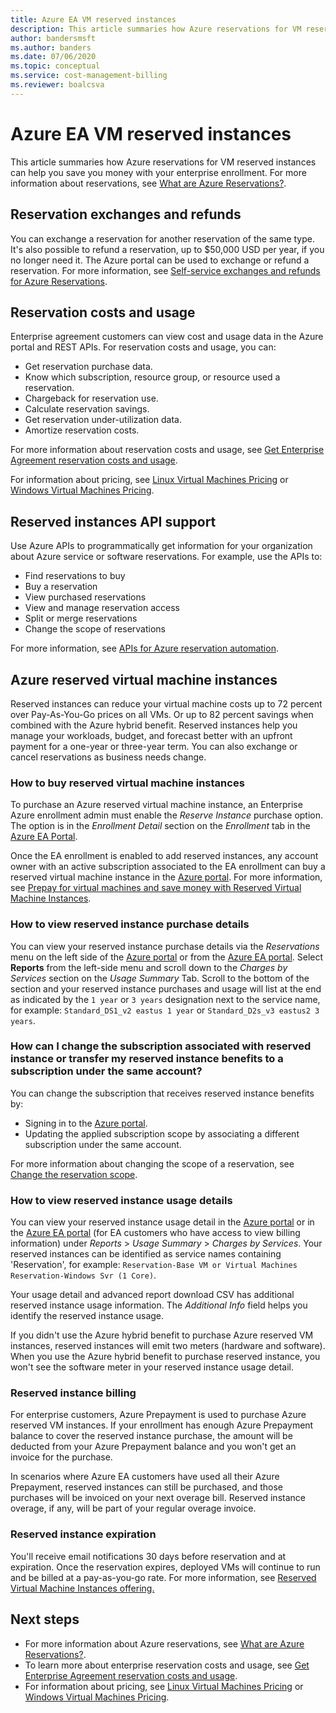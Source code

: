 ```yaml
---
title: Azure EA VM reserved instances
description: This article summaries how Azure reservations for VM reserved instances can help you save you money with your enterprise enrollment.
author: bandersmsft
ms.author: banders
ms.date: 07/06/2020
ms.topic: conceptual
ms.service: cost-management-billing
ms.reviewer: boalcsva
---
```


# Azure EA VM reserved instances

This article summaries how Azure reservations for VM reserved instances can help you save you money with your enterprise enrollment. For more information about reservations, see [What are Azure Reservations?](../reservations/save-compute-costs-reservations.md).

## Reservation exchanges and refunds

You can exchange a reservation for another reservation of the same type. It's also possible to refund a reservation, up to $50,000 USD per year, if you no longer need it. The Azure portal can be used to exchange or refund a reservation. For more information, see [Self-service exchanges and refunds for Azure Reservations](../reservations/exchange-and-refund-azure-reservations.md).

## Reservation costs and usage

Enterprise agreement customers can view cost and usage data in the Azure portal and REST APIs. For reservation costs and usage, you can:

- Get reservation purchase data.
- Know which subscription, resource group, or resource used a reservation.
- Chargeback for reservation use.
- Calculate reservation savings.
- Get reservation under-utilization data.
- Amortize reservation costs.

For more information about reservation costs and usage, see [Get Enterprise Agreement reservation costs and usage](../reservations/understand-reserved-instance-usage-ea.md).

For information about pricing, see [Linux Virtual Machines Pricing](https://azure.microsoft.com/pricing/details/virtual-machines/linux/) or [Windows Virtual Machines Pricing](https://azure.microsoft.com/pricing/details/virtual-machines/windows/).

## Reserved instances API support

Use Azure APIs to programmatically get information for your organization about Azure service or software reservations. For example, use the APIs to:

- Find reservations to buy
- Buy a reservation
- View purchased reservations
- View and manage reservation access
- Split or merge reservations
- Change the scope of reservations

For more information, see [APIs for Azure reservation automation](../reservations/reservation-apis.md).

## Azure reserved virtual machine instances

Reserved instances can reduce your virtual machine costs up to 72 percent over Pay-As-You-Go prices on all VMs. Or up to 82 percent savings when combined with the Azure hybrid benefit. Reserved instances help you manage your workloads, budget, and forecast better with an upfront payment for a one-year or three-year term. You can also exchange or cancel reservations as business needs change.

### How to buy reserved virtual machine instances

To purchase an Azure reserved virtual machine instance, an Enterprise Azure enrollment admin must enable the _Reserve Instance_ purchase option. The option is in the _Enrollment Detail_ section on the _Enrollment_ tab in the [Azure EA Portal](https://ea.azure.com/).

Once the EA enrollment is enabled to add reserved instances, any account owner with an active subscription associated to the EA enrollment can buy a reserved virtual machine instance in the [Azure portal](https://aka.ms/reservations). For more information, see [Prepay for virtual machines and save money with Reserved Virtual Machine Instances](https://go.microsoft.com/fwlink/?linkid=861721).

### How to view reserved instance purchase details

You can view your reserved instance purchase details via the _Reservations_ menu on the left side of the [Azure portal](https://aka.ms/reservations) or from the [Azure EA portal](https://ea.azure.com/). Select **Reports** from the left-side menu and scroll down to the _Charges by Services_ section on the _Usage Summary_ Tab. Scroll to the bottom of the section and your reserved instance purchases and usage will list at the end as indicated by the `1 year` or `3 years` designation next to the service name, for example: `Standard_DS1_v2 eastus 1 year` or `Standard_D2s_v3 eastus2 3 years`.

### How can I change the subscription associated with reserved instance or transfer my reserved instance benefits to a subscription under the same account?

You can change the subscription that receives reserved instance benefits by:

- Signing in to the [Azure portal](https://aka.ms/reservations).
- Updating the applied subscription scope by associating a different subscription under the same account.

For more information about changing the scope of a reservation, see [Change the reservation scope](../reservations/manage-reserved-vm-instance.md#change-the-reservation-scope).

### How to view reserved instance usage details

You can view your reserved instance usage detail in the [Azure portal](https://aka.ms/reservations) or in the [Azure EA portal](https://ea.azure.com/) (for EA customers who have access to view billing information) under _Reports_ > _Usage Summary_ > _Charges by Services_. Your reserved instances can be identified as service names containing 'Reservation', for example: `Reservation-Base VM or Virtual Machines Reservation-Windows Svr (1 Core)`.

Your usage detail and advanced report download CSV has additional reserved instance usage information. The _Additional Info_ field helps you identify the reserved instance usage.

If you didn't use the Azure hybrid benefit to purchase Azure reserved VM instances, reserved instances will emit two meters (hardware and software). When you use the Azure hybrid benefit to purchase reserved instance, you won't see the software meter in your reserved instance usage detail.

### Reserved instance billing

For enterprise customers, Azure Prepayment is used to purchase Azure reserved VM instances. If your enrollment has enough Azure Prepayment balance to cover the reserved instance purchase, the amount will be deducted from your Azure Prepayment balance and you won't get an invoice for the purchase.

In scenarios where Azure EA customers have used all their Azure Prepayment, reserved instances can still be purchased, and those purchases will be invoiced on your next overage bill. Reserved instance overage, if any, will be part of your regular overage invoice.

### Reserved instance expiration

You'll receive email notifications 30 days before reservation and at expiration. Once the reservation expires, deployed VMs will continue to run and be billed at a pay-as-you-go rate. For more information, see [Reserved Virtual Machine Instances offering.](https://azure.microsoft.com/pricing/reserved-vm-instances/)

## Next steps

- For more information about Azure reservations, see [What are Azure Reservations?](../reservations/save-compute-costs-reservations.md).
- To learn more about enterprise reservation costs and usage, see [Get Enterprise Agreement reservation costs and usage](../reservations/understand-reserved-instance-usage-ea.md).
- For information about pricing, see [Linux Virtual Machines Pricing](https://azure.microsoft.com/pricing/details/virtual-machines/linux/) or [Windows Virtual Machines Pricing](https://azure.microsoft.com/pricing/details/virtual-machines/windows/).

